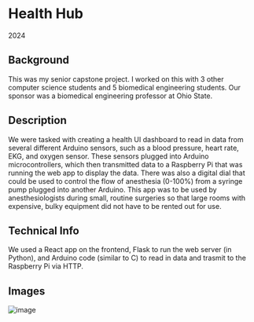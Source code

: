 # Health Hub
2024

## Background
This was my senior capstone project. I worked on this with 3 other computer science students and 5 biomedical engineering students. Our sponsor was a biomedical engineering professor at Ohio State.

## Description
We were tasked with creating a health UI dashboard to read in data from several different Arduino sensors, such as a blood pressure, heart rate, EKG, and oxygen sensor. These sensors plugged into Arduino microcontrollers,
which then transmitted data to a Raspberry Pi that was running the web app to display the data. There was also a digital dial that could be used to control the flow of anesthesia (0-100%) from a syringe pump plugged into another Arduino.
This app was to be used by anesthesiologists during small, routine surgeries so that large rooms with expensive, bulky equipment did not have to be rented out for use. 

## Technical Info
We used a React app on the frontend, Flask to run the web server (in Python), and Arduino code (similar to C) to read in data and trasmit to the Raspberry Pi via HTTP.

## Images
![image](https://github.com/jpohlabel/portfolio/assets/113477103/0639c823-205d-4559-bbf1-edcbe72471fd)
